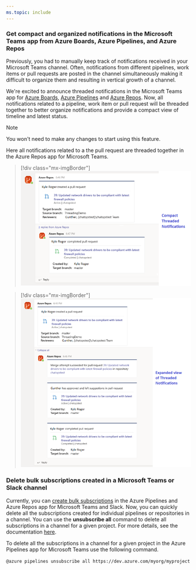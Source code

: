 ```yaml
---
ms.topic: include
---
```


### Get compact and organized notifications in the Microsoft Teams app from Azure Boards, Azure Pipelines, and Azure Repos

Previously, you had to manually keep track of notifications received in your Microsoft Teams channel. Often, notifications from different pipelines, work items or pull requests are posted in the channel simultaneously making it difficult to organize them and resulting in vertical growth of a channel. 

We're excited to announce threaded notifications in the Microsoft Teams app for [Azure Boards](https://aka.ms/AzureBoardsTeamsIntegration), [Azure Pipelines](https://aka.ms/AzurePipelinesTeamsIntegration) and [Azure Repos](https://aka.ms/AzureReposTeamsIntegration). Now, all notifications related to a pipeline, work item or pull request will be threaded together to better organize notifications and provide a compact view of timeline and latest status. 

> [!NOTE]
> You won't need to make any changes to start using this feature. 

Here all notifications related to a the pull request are threaded together in the Azure Repos app for Microsoft Teams.

> [!div class="mx-imgBorder"]
> ![Badge](../../_img/163_01.png)

> [!div class="mx-imgBorder"]
> ![Badge](../../_img/163_02.png)

### Delete bulk subscriptions created in a Microsoft Teams or Slack channel

Currently, you can [create bulk subscriptions](https://docs.microsoft.com/azure/devops/release-notes/2019/sprint-161-update#create-bulk-subscriptions-in-azure-pipelines-app-for-slack-and-microsoft-teams) in the Azure Pipelines and Azure Repos app for Microsoft Teams and Slack. Now, you can quickly delete all the subscriptions created for individual pipelines or repositories in a channel. You can use the **unsubscribe all** command to delete all subscriptions in a channel for a given project. For more details, see the documentation [here](https://docs.microsoft.com/azure/devops/service-hooks/services/workplace-messaging-apps?view=azure-devops).

To delete all the subscriptions in a channel for a given project in the Azure Pipelines app for Microsoft Teams use the following command. 
 
`@azure pipelines unsubscribe all https://dev.azure.com/myorg/myproject`

